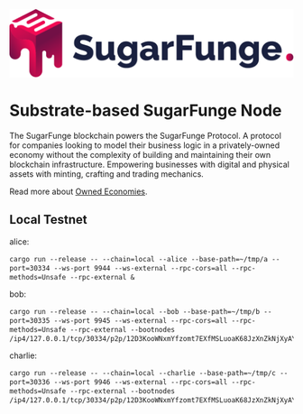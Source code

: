![SugarFunge](/docs/sf-name.png)
# Substrate-based SugarFunge Node

The SugarFunge blockchain powers the SugarFunge Protocol. A protocol for companies looking to model their business logic in a privately-owned economy without the complexity of building and maintaining their own blockchain infrastructure. Empowering businesses with digital and physical assets with minting, crafting and trading mechanics.

Read more about [Owned Economies](https://github.com/SugarFunge/OwnedEconomies).

## Local Testnet

alice:
```
cargo run --release -- --chain=local --alice --base-path=~/tmp/a --port=30334 --ws-port 9944 --ws-external --rpc-cors=all --rpc-methods=Unsafe --rpc-external &
```

bob:
```
cargo run --release -- --chain=local --bob --base-path=~/tmp/b --port=30335 --ws-port 9945 --ws-external --rpc-cors=all --rpc-methods=Unsafe --rpc-external --bootnodes /ip4/127.0.0.1/tcp/30334/p2p/12D3KooWNxmYfzomt7EXfMSLuoaK68JzXnZkNjXyAYAwNrQTDx7Y
```

charlie:
```
cargo run --release -- --chain=local --charlie --base-path=~/tmp/c --port=30336 --ws-port 9946 --ws-external --rpc-cors=all --rpc-methods=Unsafe --rpc-external --bootnodes /ip4/127.0.0.1/tcp/30334/p2p/12D3KooWNxmYfzomt7EXfMSLuoaK68JzXnZkNjXyAYAwNrQTDx7Y
```